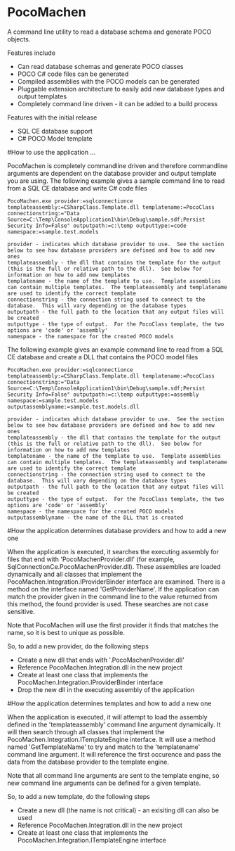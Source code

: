 PocoMachen
=================

A command line utility to read a database schema and generate POCO objects.

Features include
- Can read database schemas and generate POCO classes
- POCO C# code files can be generated
- Compiled assemblies with the POCO models can be generated
- Pluggable extension architecture to easily add new database types and output templates
- Completely command line driven - it can be added to a build process

Features with the initial release
- SQL CE database support
- C# POCO Model template

#How to use the application ...

PocoMachen is completely commandline driven and therefore commandline arguments are dependent on the database provider and output template you are using.  The following example gives a sample command line to read from a SQL CE database and write C# code files

```
PocoMachen.exe provider:=sqlconnectionce templateassembly:=CSharpClass.Template.dll templatename:=PocoClass connectionstring:="Data Source=C:\Temp\ConsoleApplication1\bin\Debug\sample.sdf;Persist Security Info=False" outputpath:=c:\temp outputtype:=code namespace:=sample.test.models

provider - indicates which database provider to use.  See the section below to see how database providers are defined and how to add new ones
templateassembly - the dll that contains the template for the output (this is the full or relative path to the dll).  See below for information on how to add new templates
templatename - the name of the template to use.  Template assemblies can contain multiple templates.  The templateassembly and templatename are used to identify the correct template
connectionstring - the connection string used to connect to the database.  This will vary depending on the database types
outputpath - the full path to the location that any output files will be created
outputtype - the type of output.  For the PocoClass template, the two options are 'code' or 'assembly'
namespace - the namespace for the created POCO models
```

The following example gives an example command line to read from a SQL CE database and create a DLL that contains the POCO model files

```
PocoMachen.exe provider:=sqlconnectionce templateassembly:=CSharpClass.Template.dll templatename:=PocoClass connectionstring:="Data Source=C:\Temp\ConsoleApplication1\bin\Debug\sample.sdf;Persist Security Info=False" outputpath:=c:\temp outputtype:=assembly namespace:=sample.test.models outputassemblyname:=sample.test.models.dll

provider - indicates which database provider to use.  See the section below to see how database providers are defined and how to add new ones
templateassembly - the dll that contains the template for the output (this is the full or relative path to the dll).  See below for information on how to add new templates
templatename - the name of the template to use.  Template assemblies can contain multiple templates.  The templateassembly and templatename are used to identify the correct template
connectionstring - the connection string used to connect to the database.  This will vary depending on the database types
outputpath - the full path to the location that any output files will be created
outputtype - the type of output.  For the PocoClass template, the two options are 'code' or 'assembly'
namespace - the namespace for the created POCO models
outputassemblyname - the name of the DLL that is created
```


#How the application determines database providers and how to add a new one

When the application is executed, it searches the executing assembly for files that end with 'PocoMachenProvider.dll' (for example, SqlConnectionCe.PocoMachenProvider.dll).  These assemblies are loaded dynamically and all classes that implement the PocoMachen.Integration.IProviderBinder interface are examined.  There is a method on the interface named 'GetProviderName'.  If the application can match the provider given in the command line to the value returned from this method, the found provider is used.  These searches are not case sensitive.

Note that PocoMachen will use the first provider it finds that matches the name, so it is best to unique as possible.

So, to add a new provider, do the following steps
- Create a new dll that ends with '.PocoMachenProvider.dll'
- Reference PocoMachen.Integration.dll in the new project
- Create at least one class that implements the PocoMachen.Integration.IProviderBinder interface
- Drop the new dll in the executing assembly of the application


#How the application determines templates and how to add a new one

When the application is executed, it will attempt to load the assembly defined in the 'templateassembly' command line argument dynamically.  It will then search through all classes that implement the PocoMachen.Integration.ITemplateEngine interface.  It will use a method named 'GetTemplateName' to try and match to the 'templatename' command line argument.  It will reference the first occurence and pass the data from the database provider to the template engine.

Note that all command line arguments are sent to the template engine, so new command line arguments can be defined for a given template.

So, to add a new template, do the following steps
- Create a new dll (the name is not critical) - an exisiting dll can also be used
- Reference PocoMachen.Integration.dll in the new project
- Create at least one class that implements the PocoMachen.Integration.ITemplateEngine interface
